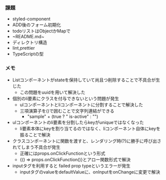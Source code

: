 ### 課題
- styled-component
- ADD後のフォーム初期化
- todoリストはObjectかMapで
- ~README.md~
- ディレクトリ構造
- lint,prettier
- TypeScriptの型


### メモ
- Listコンポーネントがstateを保持していて尚且つ削除することで不具合が生じた
    - この問題をuuidを用いて解決した
- 個別のli要素にクラスを付与できないという問題が発生
    - ulコンポーネントとliコンポーネントに分割することで解決した
    - 三項演算子を()で囲むことで文字列連結ができる
        - "sample" + (true ? " is-active" : "")
- ulコンポーネントのli要素を分割したらkeyがuniqueではなくなった
    - li要素本体にkeyを割り当てるのではなく、liコンポーネント自体にkeyを振ることで解決
- クラスコンポーネントに関数を渡すと、レンダリング時(?)に勝手に呼び出されてしまう不具合が発生
    - 正確にはprops.onClickFunctionという形式
    - {() => props.onClickFunction()}とアロー関数形式で解決
- inputタグを利用すると failed prop typeというエラーが発生
    - inputタグのvalueをdefaultValueに、onInputをonChangeに変更で解決
